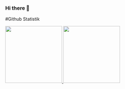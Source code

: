 ### Hi there 👋

<!--
**AndreasTopuh/AndreasTopuh** is a ✨ _special_ ✨ repository because its `README.md` (this file) appears on your GitHub profile.

Here are some ideas to get you started:

### Hi there 👋

<!--
*willzer0/willzer0* is a ✨ special ✨ repository because its README.md (this file) appears on your GitHub profile.

Here are some ideas to get you started:
Hello my name is Andreas Jeno Figo Topuh
- 🔭 I’m currently working on ...
- 🌱 I’m currently learning Javascript
- 👯 I’m looking to collaborate on ...
- 🤔 I’m looking for help with my partner Richard and Andreas
- 💬 Ask me about coding and party
- 😄 Pronouns: ...

-->
#Github Statistik
<p align="left">
<a href="https://github.com/AndreasTopuh">
  <img height="180em" src="https://github-readme-stats-eight-theta.vercel.app/api?username=penuliscode&show_icons=true&theme=algolia&include_all_commits=true&count_private=true"/>
  <img height="180em" src="https://github-readme-stats-eight-theta.vercel.app/api/top-langs/?username=penuliscode&layout=compact&theme=algolia"/>
</a>
</p>
